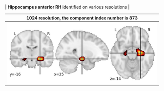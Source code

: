 


| **Hippocampus anterior RH** identified on various resolutions |

| 1024 resolution, the component index number is 873|  
|:---:|  
| ![Component 1024](../1024/final/873.jpg "From component 1024: Hippocampus anterior RH") |